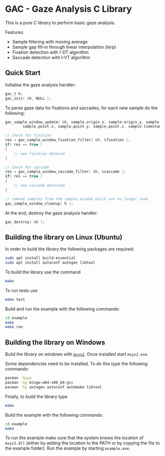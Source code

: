# GAC - Gaze Analysis C Library

This is a pure C library to perform basic gaze analysis.

Features:
- Sample filtering with moving average
- Sample gap fill-in through linear interpolation (lerp)
- Fixation detection with I-DT algorithm
- Saccade detection with I-VT algorithm

## Quick Start

Initialise the gaze analysis handler:

```c
gac_t h;
gac_init( &h, NULL );
```

To parse gaze data for fixations and saccades, for each new sample do the following:

```c
gac_sample_window_update( &h, sample.origin.x, sample.origin.y, sample.oridin.z,
        sample.point.x, sample.point.y, sample.point.z, sample.timestamp );

// check for fixation
res = gac_sample_window_fixation_filter( &h, &fixation );
if( res == true )
{
    // new fixation deteced
}

// check for saccade
res = gac_sample_window_saccade_filter( &h, &saccade );
if( res == true )
{
    // new saccade detected
}

// remove samples from the sample window which are no longer used
gac_sample_window_cleanup( h );
```

At the end, destroy the gaze analysis handler:
```c
gac_destroy( &h );
```

## Building the library on Linux (Ubuntu)

In order to build the library the following packages are required:

```sh
sudo apt install build-essential
sudo apt install autoconf autogen libtool
```

To build the library use the command

```sh
make
```

To run tests use

```sh
make test
```

Build and run the example with the following commands:

```sh
cd example
make
make run
```

## Building the library on Windows

Build the library on windows with [`msys2`](https://www.msys2.org/).
Once installed start `msys2.exe`.

Some dependencies need to be installed.
To do this type the following commands:

```sh
pacman -Syyu
pacman -Sy mingw-w64-x86_64-gcc
pacman -Sy autogen autoconf automake libtool
```

Finally, to build the library type

```sh
make
```

Build the example with the following commands:

```sh
cd example
make
```

To run the example make sure that the system knows the location of `msys2.dll` (either by adding the location to the PATH or by copying the file to the example folder).
Run the example by starting `example.exe`.
